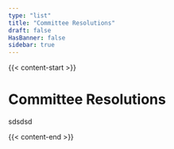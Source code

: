 ```yaml
---
type: "list"
title: "Committee Resolutions"
draft: false
HasBanner: false
sidebar: true
---
```


{{< content-start >}}

# Committee Resolutions
sdsdsd

{{< content-end >}}